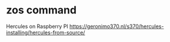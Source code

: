 # zos command
Hercules on Raspberry PI 
https://geronimo370.nl/s370/hercules-installing/hercules-from-source/
